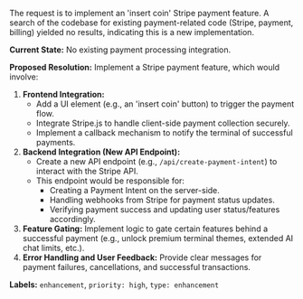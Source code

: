 The request is to implement an 'insert coin' Stripe payment feature. A search of the codebase for existing payment-related code (Stripe, payment, billing) yielded no results, indicating this is a new implementation.

**Current State:**
No existing payment processing integration.

**Proposed Resolution:**
Implement a Stripe payment feature, which would involve:
1.  **Frontend Integration:**
    *   Add a UI element (e.g., an 'insert coin' button) to trigger the payment flow.
    *   Integrate Stripe.js to handle client-side payment collection securely.
    *   Implement a callback mechanism to notify the terminal of successful payments.
2.  **Backend Integration (New API Endpoint):**
    *   Create a new API endpoint (e.g., `/api/create-payment-intent`) to interact with the Stripe API.
    *   This endpoint would be responsible for:
        *   Creating a Payment Intent on the server-side.
        *   Handling webhooks from Stripe for payment status updates.
        *   Verifying payment success and updating user status/features accordingly.
3.  **Feature Gating:** Implement logic to gate certain features behind a successful payment (e.g., unlock premium terminal themes, extended AI chat limits, etc.).
4.  **Error Handling and User Feedback:** Provide clear messages for payment failures, cancellations, and successful transactions.

**Labels:** `enhancement`, `priority: high`, `type: enhancement`